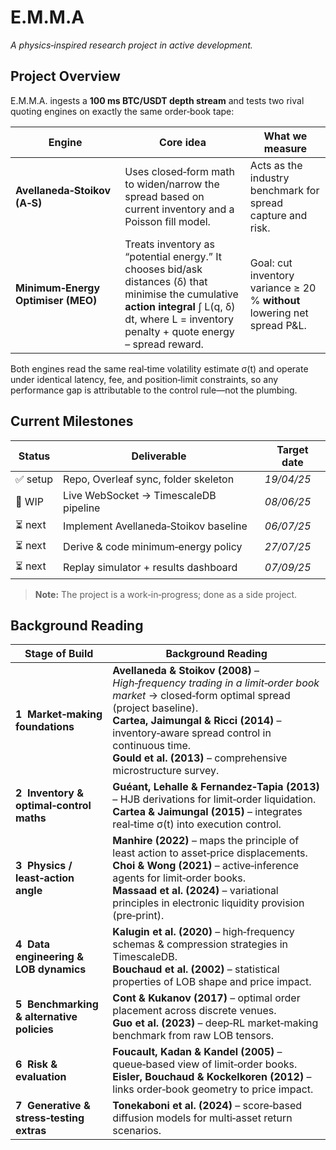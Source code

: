 # E.M.M.A
_A physics‑inspired research project in active development._

## Project Overview
E.M.M.A. ingests a **100 ms BTC/USDT depth stream** and tests two rival quoting
engines on exactly the same order‑book tape:

| Engine | Core idea | What we measure |
|--------|-----------|-----------------|
| **Avellaneda‑Stoikov (A‑S)** | Uses closed‑form math to widen/narrow the spread based on current inventory and a Poisson fill model. | Acts as the industry benchmark for spread capture and risk. |
| **Minimum‑Energy Optimiser (MEO)** | Treats inventory as “potential energy.”  It chooses bid/ask distances (δ) that minimise the cumulative **action integral**  ∫ L(q, δ) dt, where L = inventory penalty + quote energy – spread reward. | Goal: cut inventory variance ≥ 20 % **without** lowering net spread P&L. |

Both engines read the same real‑time volatility estimate σ(t) and operate
under identical latency, fee, and position‑limit constraints, so any
performance gap is attributable to the control rule—not the plumbing.

## Current Milestones
| Status | Deliverable | Target date |
| ------ | ----------- | ----------- |
| ✅ setup | Repo, Overleaf sync, folder skeleton | *19/04/25* |
| 🔄 WIP | Live WebSocket → TimescaleDB pipeline | *08/06/25* |
| ⏳ next | Implement Avellaneda‑Stoikov baseline | *06/07/25* |
| ⏳ next | Derive & code minimum‑energy policy | *27/07/25* |
| ⏳ next | Replay simulator + results dashboard | *07/09/25* |

> **Note:** The project is a work‑in‑progress; done as a side project.

## Background Reading
| Stage of Build | Background Reading |
|----------------|-------------------|
| **1  Market‑making foundations** | **Avellaneda & Stoikov (2008)** – *High‑frequency trading in a limit‑order book market* → closed‑form optimal spread (project baseline).<br>**Cartea, Jaimungal & Ricci (2014)** – inventory‑aware spread control in continuous time.<br>**Gould et al. (2013)** – comprehensive microstructure survey. |
| **2  Inventory & optimal‑control maths** | **Guéant, Lehalle & Fernandez‑Tapia (2013)** – HJB derivations for limit‑order liquidation.<br>**Cartea & Jaimungal (2015)** – integrates real‑time σ(t) into execution control. |
| **3  Physics / least‑action angle** | **Manhire (2022)** – maps the principle of least action to asset‑price displacements.<br>**Choi & Wong (2021)** – active‑inference agents for limit‑order books.<br>**Massaad et al. (2024)** – variational principles in electronic liquidity provision (pre‑print). |
| **4  Data engineering & LOB dynamics** | **Kalugin et al. (2020)** – high‑frequency schemas & compression strategies in TimescaleDB.<br>**Bouchaud et al. (2002)** – statistical properties of LOB shape and price impact. |
| **5  Benchmarking & alternative policies** | **Cont & Kukanov (2017)** – optimal order placement across discrete venues.<br>**Guo et al. (2023)** – deep‑RL market‑making benchmark from raw LOB tensors. |
| **6  Risk & evaluation** | **Foucault, Kadan & Kandel (2005)** – queue‑based view of limit‑order books.<br>**Eisler, Bouchaud & Kockelkoren (2012)** – links order‑book geometry to price impact. |
| **7  Generative & stress‑testing extras** | **Tonekaboni et al. (2024)** – score‑based diffusion models for multi‑asset return scenarios. |

